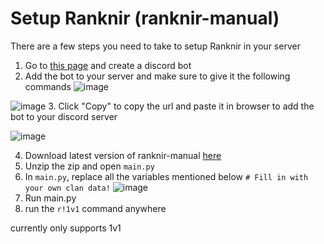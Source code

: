 # Setup Ranknir (ranknir-manual)
There are a few steps you need to take to setup Ranknir in your server
1. Go to [this page](https://discord.com/developers/applications) and create a discord bot
2. Add the bot to your server and make sure to give it the following commands
![image](https://github.com/CrossyChainsaw/Ranknir/assets/74303221/aa3afa90-f8d1-4f00-82ed-dabba8c7d0c8)

![image](https://github.com/CrossyChainsaw/Ranknir/assets/74303221/f7789492-e48c-439c-93d1-93ba8538fabf)
3. Click "Copy" to copy the url and paste it in browser to add the bot to your discord server

![image](https://github.com/CrossyChainsaw/Ranknir/assets/74303221/4049bb52-8d08-46eb-856a-400a2d8a25aa)

4. Download latest version of ranknir-manual [here](https://github.com/CrossyChainsaw/Ranknir/archive/refs/heads/ranknir-manual.zip)
5. Unzip the zip and open `main.py`
6. In `main.py`, replace all the variables mentioned below `# Fill in with your own clan data!`
![image](https://github.com/CrossyChainsaw/Ranknir/assets/74303221/2339ffb5-93c3-4ab6-929d-42f01641e4c1)
7. Run main.py
8. run the `r!1v1` command anywhere

currently only supports 1v1
